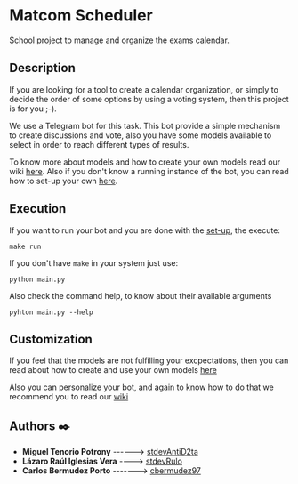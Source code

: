 # Matcom Scheduler
School project to manage and organize the exams calendar.

## Description
If you are looking for a tool to create a calendar organization, or simply to decide the order of some options by using a voting system, then this project is for you ;-).

We use a Telegram bot for this task. This bot provide a simple mechanism to create discussions and vote, also you have some models available to select in order to reach different types of results.

To know more about models and how to create your own models read our wiki [here](https://github.com/2kodevs/matcom_scheduler/wiki/model). Also if you don't know a running instance of the bot, you can read how to set-up your own [here](https://github.com/2kodevs/matcom_scheduler/wiki/Setting-up).


## Execution
If you want to run your bot and you are done with the [set-up](https://github.com/2kodevs/matcom_scheduler/wiki/Setting-up), the execute:
```
make run
```
If you don't have `make` in your system just use:
```
python main.py
```
Also check the command help, to know about their available arguments
```
pyhton main.py --help
```

## Customization
If you feel that the models are not fulfilling your excpectations, then you can read about how to create and use your own models [here](https://github.com/2kodevs/matcom_scheduler/wiki/adding-models)

Also you can personalize your bot, and again to know how to do that we recommend you to read our [wiki](https://github.com/2kodevs/matcom_scheduler/wiki/Bot-Personalization) 

## Authors ✒️

- **Miguel Tenorio Potrony** ------> [stdevAntiD2ta](https://github.com/stdevAntiD2ta)
- **Lázaro Raúl Iglesias Vera** ----> [stdevRulo](https://github.com/stdevRulo)
- **Carlos Bermudez Porto** -------> [cbermudez97](https://github.com/cbermudez97)